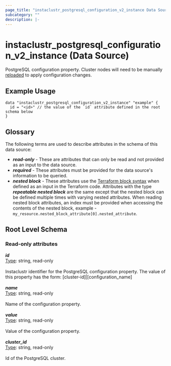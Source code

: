 ```yaml
---
page_title: "instaclustr_postgresql_configuration_v2_instance Data Source - terraform-provider-instaclustr"
subcategory: ""
description: |-
---
```


# instaclustr_postgresql_configuration_v2_instance (Data Source)
PostgreSQL configuration property. Cluster nodes will need to be manually [reloaded](https://www.instaclustr.com/support/documentation/postgresql/postgresql-operations/reloading-a-node/) to apply configuration changes.
## Example Usage
```
data "instaclustr_postgresql_configuration_v2_instance" "example" { 
  id = "<id>" // the value of the `id` attribute defined in the root schema below
}
```
## Glossary
The following terms are used to describe attributes in the schema of this data source:
- **_read-only_** - These are attributes that can only be read and not provided as an input to the data source.
- **_required_** - These attributes must be provided for the data source's information to be queried.
- **_nested block_** - These attributes use the [Terraform block syntax](https://www.terraform.io/language/attr-as-blocks) when defined as an input in the Terraform code. Attributes with the type **_repeatable nested block_** are the same except that the nested block can be defined multiple times with varying nested attributes. When reading nested block attributes, an index must be provided when accessing the contents of the nested block, example - `my_resource.nested_block_attribute[0].nested_attribute`.
## Root Level Schema
### Read-only attributes
*___id___*<br>
<ins>Type</ins>: string, read-only<br>
<br>Instaclustr identifier for the PostgreSQL configuration property. The value of this property has the form: [cluster-id]|[configuration_name]<br><br>
*___name___*<br>
<ins>Type</ins>: string, read-only<br>
<br>Name of the configuration property.<br><br>
*___value___*<br>
<ins>Type</ins>: string, read-only<br>
<br>Value of the configuration property.<br><br>
*___cluster_id___*<br>
<ins>Type</ins>: string, read-only<br>
<br>Id of the PostgreSQL cluster.<br><br>
